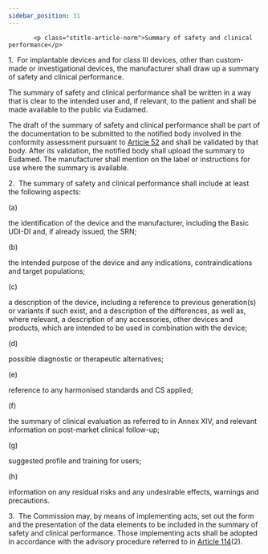 ```yaml
---
sidebar_position: 31
---
```

           <p class="stitle-article-norm">Summary of safety and clinical performance</p>
   <p class="norm">1.&nbsp;&nbsp;For implantable devices and for class 
III devices, other than custom-made or investigational devices, the 
manufacturer shall draw up a summary of safety and clinical performance.</p>
   <p class="norm">The summary of safety and clinical performance shall 
be written in a way that is clear to the intended user and, if relevant,
 to the patient and shall be made available to the public via Eudamed.</p>
   <p class="norm">The draft of the summary of safety and clinical 
performance shall be part of the documentation to be submitted to the 
notified body involved in the conformity assessment pursuant to 
<a href='../CHAPTER V/Article 52 - Conformity assessment procedures'> Article 52</a> and shall be validated by that body. After its 
validation, the notified body shall upload the summary to Eudamed. The 
manufacturer shall mention on the label or instructions for use where 
the summary is available.</p>
   <p class="norm">2.&nbsp;&nbsp;The summary of safety and clinical performance shall include at least the following aspects:</p>
   <div class="grid-container grid-list">
      <div class="list grid-list-column-1">
         <span>(a)&nbsp;</span>
      </div>
      <div class="grid-list-column-2">
         <p class="norm">the identification of the device and the manufacturer, including the Basic UDI-DI and, if already issued, the SRN;</p>
      </div>
   </div>
   <div class="grid-container grid-list">
      <div class="list grid-list-column-1">
         <span>(b)&nbsp;</span>
      </div>
      <div class="grid-list-column-2">
         <p class="norm">the intended purpose of the device and any indications, contraindications and target populations;</p>
      </div>
   </div>
   <div class="grid-container grid-list">
      <div class="list grid-list-column-1">
         <span>(c)&nbsp;</span>
      </div>
      <div class="grid-list-column-2">
         <p class="norm">a description of the device, including a 
reference to previous generation(s) or variants if such exist, and a 
description of the differences, as well as, where relevant, a 
description of any accessories, other devices and products, which are 
intended to be used in combination with the device;</p>
      </div>
   </div>
   <div class="grid-container grid-list">
      <div class="list grid-list-column-1">
         <span>(d)&nbsp;</span>
      </div>
      <div class="grid-list-column-2">
         <p class="norm">possible diagnostic or therapeutic alternatives;</p>
      </div>
   </div>
   <div class="grid-container grid-list">
      <div class="list grid-list-column-1">
         <span>(e)&nbsp;</span>
      </div>
      <div class="grid-list-column-2">
         <p class="norm">reference to any harmonised standards and CS applied;</p>
      </div>
   </div>
   <div class="grid-container grid-list">
      <div class="list grid-list-column-1">
         <span>(f)&nbsp;</span>
      </div>
      <div class="grid-list-column-2">
         <p class="norm">the summary of clinical evaluation as referred to in Annex&nbsp;XIV, and relevant information on post-market clinical follow-up;</p>
      </div>
   </div>
   <div class="grid-container grid-list">
      <div class="list grid-list-column-1">
         <span>(g)&nbsp;</span>
      </div>
      <div class="grid-list-column-2">
         <p class="norm">suggested profile and training for users;</p>
      </div>
   </div>
   <div class="grid-container grid-list">
      <div class="list grid-list-column-1">
         <span>(h)&nbsp;</span>
      </div>
      <div class="grid-list-column-2">
         <p class="norm">information on any residual risks and any undesirable effects, warnings and precautions.</p>
      </div>
   </div>
   <p class="norm">3.&nbsp;&nbsp;The Commission may, by means of 
implementing acts, set out the form and the presentation of the data 
elements to be included in the summary of safety and clinical 
performance. Those implementing acts shall be adopted in accordance with
 the advisory procedure referred to in <a href='../CHAPTER X/Article 114 - Committee procedure'> Article 114</a>(2).</p>